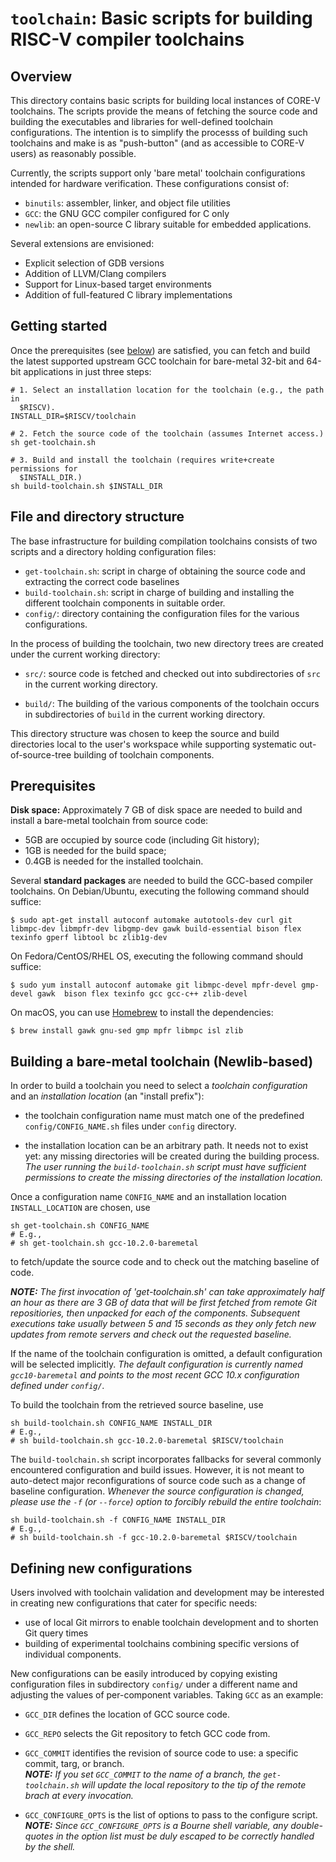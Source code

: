 # `toolchain`: Basic scripts for building RISC-V compiler toolchains

## Overview

This directory contains basic scripts for building local instances of CORE-V toolchains.
The scripts provide the means of fetching the source code and building the executables
and libraries for well-defined toolchain configurations.  The intention is to
simplify the processs of building such toolchains and make is as "push-button"
(and as accessible to CORE-V users) as reasonably possible.

Currently, the scripts support only 'bare metal' toolchain configurations
intended for hardware verification.  These configurations consist of:

* `binutils`: assembler, linker, and object file utilities
* `GCC`: the GNU GCC compiler configured for C only
* `newlib`: an open-source C library suitable for embedded applications.

Several extensions are envisioned:

* Explicit selection of GDB versions
* Addition of LLVM/Clang compilers
* Support for Linux-based target environments
* Addition of full-featured C library implementations

## Getting started

Once the prerequisites (see [below](#Prerequisites)) are satisfied, you can fetch and build the
latest supported upstream GCC toolchain for bare-metal 32-bit and 64-bit applications in just three steps:

    # 1. Select an installation location for the toolchain (e.g., the path in
      $RISCV).
    INSTALL_DIR=$RISCV/toolchain
    
    # 2. Fetch the source code of the toolchain (assumes Internet access.)
    sh get-toolchain.sh
    
    # 3. Build and install the toolchain (requires write+create permissions for
      $INSTALL_DIR.)
    sh build-toolchain.sh $INSTALL_DIR

## File and directory structure

The base infrastructure for building compilation toolchains consists of two scripts
and a directory holding configuration files:

* `get-toolchain.sh`: script in charge of obtaining the source code and
extracting the correct code baselines
* `build-toolchain.sh`: script in charge of building and installing the
different toolchain components in suitable order.
* `config/`: directory containing the configuration files for the various configurations.

In the process of building the toolchain, two new directory trees are created
under the current working directory:

 * `src/`: source code is fetched and checked out into subdirectories of `src` in
 the current working directory.

 * `build/`: The building of the various components of the toolchain occurs in
 subdirectories of `build` in the current working directory.

This directory structure was chosen to keep the source and build directories
local to the user's workspace while supporting systematic out-of-source-tree
building of toolchain components.

## Prerequisites

**Disk space:** Approximately 7 GB of disk space are needed to build and install a bare-metal toolchain
from source code:

 * 5GB are occupied by source code (including Git history);
 * 1GB is needed for the build space;
 * 0.4GB is needed for the installed toolchain.

Several **standard packages** are needed to build the GCC-based compiler
toolchains.  On Debian/Ubuntu, executing the following command should suffice:

    $ sudo apt-get install autoconf automake autotools-dev curl git libmpc-dev libmpfr-dev libgmp-dev gawk build-essential bison flex texinfo gperf libtool bc zlib1g-dev

On Fedora/CentOS/RHEL OS, executing the following command should suffice:

    $ sudo yum install autoconf automake git libmpc-devel mpfr-devel gmp-devel gawk  bison flex texinfo gcc gcc-c++ zlib-devel

On macOS, you can use [Homebrew](http://brew.sh) to install the dependencies:

    $ brew install gawk gnu-sed gmp mpfr libmpc isl zlib

## Building a bare-metal toolchain (Newlib-based)

In order to build a toolchain you need to select a _toolchain configuration_ and
an _installation location_ (an "install prefix"):

 * the toolchain configuration name must match one of the predefined `config/CONFIG_NAME.sh`
files under `config` directory.
 
 * the installation location can be an arbitrary path.  It needs not to exist
yet: any missing directories will be created during the building process. _The user running the
`build-toolchain.sh` script must have sufficient permissions to create the
missing directories of the installation location._

Once a configuration name `CONFIG_NAME` and an installation location
`INSTALL_LOCATION` are chosen, use

    sh get-toolchain.sh CONFIG_NAME
    # E.g.,
    # sh get-toolchain.sh gcc-10.2.0-baremetal

to fetch/update the source code and to check out the matching baseline of code.

_**NOTE:** The first invocation of 'get-toolchain.sh' can take approximately half an hour as there
are 3 GB of data that will be first fetched from remote Git repositiories, then
unpacked for each of the components.  Subsequent executions take usually between
5 and 15 seconds as they only fetch new updates from remote servers and check
out the requested baseline._

If the name of the toolchain configuration is omitted, a default configuration
will be selected implicitly.  _The default configuration is currently named
`gcc10-baremetal` and points to the most recent GCC 10.x configuration defined
under `config/`._

To build the toolchain from the retrieved source baseline, use

    sh build-toolchain.sh CONFIG_NAME INSTALL_DIR
    # E.g.,
    # sh build-toolchain.sh gcc-10.2.0-baremetal $RISCV/toolchain

The `build-toolchain.sh` script incorporates fallbacks for several commonly encountered configuration and
build issues. However, it is not meant to auto-detect major reconfigurations of source
code such as a change of baseline configuration.  _Whenever the source
configuration is changed, please use the `-f` (or `--force`)
option to forcibly rebuild the entire toolchain_:

    sh build-toolchain.sh -f CONFIG_NAME INSTALL_DIR
    # E.g.,
    # sh build-toolchain.sh -f gcc-10.2.0-baremetal $RISCV/toolchain

## Defining new configurations

Users involved with toolchain validation and development may be interested in
creating new configurations that cater for specific needs:

 * use of local Git mirrors to enable toolchain development and to shorten
   Git query times
 * building of experimental toolchains combining specific versions of individual
   components.

New configurations can be easily introduced by copying existing
configuration files in subdirectory `config/` under a different name and
adjusting the values of per-component variables.  Taking `GCC` as an example:

 * `GCC_DIR` defines the location of GCC source code.
 * `GCC_REPO` selects the Git repository to fetch GCC code from. 
 * `GCC_COMMIT` identifies the revision of source code to use: a specific commit,
   targ, or branch. \
   _**NOTE:** If you set `GCC_COMMIT` to the name of a branch, the
   `get-toolchain.sh` will update the local repository to the tip of the remote
   brach at every invocation._

 * `GCC_CONFIGURE_OPTS` is the list of options to pass to the configure script. \
   _**NOTE:** Since `GCC_CONFIGURE_OPTS` is a Bourne shell variable, any double-quotes in
   the option list must be duly escaped to be correctly handled by the shell._